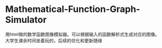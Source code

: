 # Mathematical-Function-Graph-Simulator
用html做的数学函数图像模拟器。可以根据输入的函数解析式生成对应的图像。大学生课余时间坐着玩的，后续的优化和更新随缘
